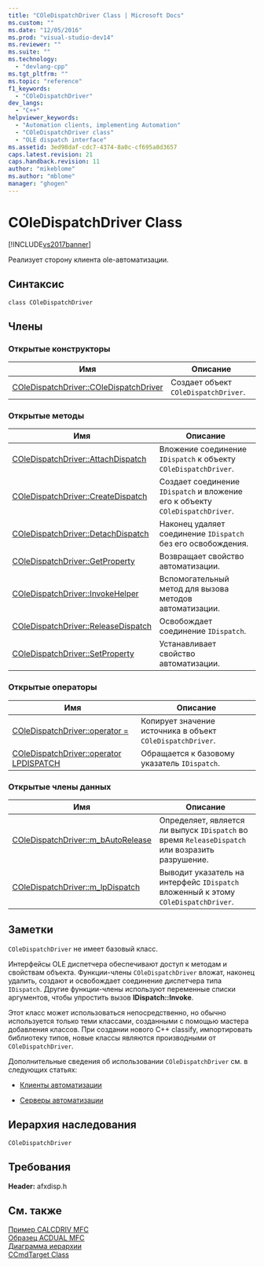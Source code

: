 ```yaml
---
title: "COleDispatchDriver Class | Microsoft Docs"
ms.custom: ""
ms.date: "12/05/2016"
ms.prod: "visual-studio-dev14"
ms.reviewer: ""
ms.suite: ""
ms.technology: 
  - "devlang-cpp"
ms.tgt_pltfrm: ""
ms.topic: "reference"
f1_keywords: 
  - "COleDispatchDriver"
dev_langs: 
  - "C++"
helpviewer_keywords: 
  - "Automation clients, implementing Automation"
  - "COleDispatchDriver class"
  - "OLE dispatch interface"
ms.assetid: 3ed98daf-cdc7-4374-8a0c-cf695a8d3657
caps.latest.revision: 21
caps.handback.revision: 11
author: "mikeblome"
ms.author: "mblome"
manager: "ghogen"
---
```

# COleDispatchDriver Class
[!INCLUDE[vs2017banner](../../assembler/inline/includes/vs2017banner.md)]

Реализует сторону клиента ole\-автоматизации.  
  
## Синтаксис  
  
```  
class COleDispatchDriver  
```  
  
## Члены  
  
### Открытые конструкторы  
  
|Имя|Описание|  
|---------|--------------|  
|[COleDispatchDriver::COleDispatchDriver](../Topic/COleDispatchDriver::COleDispatchDriver.md)|Создает объект `COleDispatchDriver`.|  
  
### Открытые методы  
  
|Имя|Описание|  
|---------|--------------|  
|[COleDispatchDriver::AttachDispatch](../Topic/COleDispatchDriver::AttachDispatch.md)|Вложение соединение `IDispatch` к объекту `COleDispatchDriver`.|  
|[COleDispatchDriver::CreateDispatch](../Topic/COleDispatchDriver::CreateDispatch.md)|Создает соединение `IDispatch` и вложение его к объекту `COleDispatchDriver`.|  
|[COleDispatchDriver::DetachDispatch](../Topic/COleDispatchDriver::DetachDispatch.md)|Наконец удаляет соединение `IDispatch` без его освобождения.|  
|[COleDispatchDriver::GetProperty](../Topic/COleDispatchDriver::GetProperty.md)|Возвращает свойство автоматизации.|  
|[COleDispatchDriver::InvokeHelper](../Topic/COleDispatchDriver::InvokeHelper.md)|Вспомогательный метод для вызова методов автоматизации.|  
|[COleDispatchDriver::ReleaseDispatch](../Topic/COleDispatchDriver::ReleaseDispatch.md)|Освобождает соединение `IDispatch`.|  
|[COleDispatchDriver::SetProperty](../Topic/COleDispatchDriver::SetProperty.md)|Устанавливает свойство автоматизации.|  
  
### Открытые операторы  
  
|Имя|Описание|  
|---------|--------------|  
|[COleDispatchDriver::operator \=](../Topic/COleDispatchDriver::operator%20=.md)|Копирует значение источника в объект `COleDispatchDriver`.|  
|[COleDispatchDriver::operator LPDISPATCH](../Topic/COleDispatchDriver::operator%20LPDISPATCH.md)|Обращается к базовому указатель `IDispatch`.|  
  
### Открытые члены данных  
  
|Имя|Описание|  
|---------|--------------|  
|[COleDispatchDriver::m\_bAutoRelease](../Topic/COleDispatchDriver::m_bAutoRelease.md)|Определяет, является ли выпуск `IDispatch` во время `ReleaseDispatch` или возразить разрушение.|  
|[COleDispatchDriver::m\_lpDispatch](../Topic/COleDispatchDriver::m_lpDispatch.md)|Выводит указатель на интерфейс `IDispatch` вложенный к этому `COleDispatchDriver`.|  
  
## Заметки  
 `COleDispatchDriver` не имеет базовый класс.  
  
 Интерфейсы OLE диспетчера обеспечивают доступ к методам и свойствам объекта.  Функции\-члены `COleDispatchDriver` вложат, наконец удалить, создают и освобождает соединение диспетчера типа `IDispatch`.  Другие функции\-члены используют переменные списки аргументов, чтобы упростить вызов **IDispatch::Invoke**.  
  
 Этот класс может использоваться непосредственно, но обычно используется только теми классами, созданными с помощью мастера добавления классов.  При создании нового C\+\+ classify, импортировать библиотеку типов, новые классы являются производными от `COleDispatchDriver`.  
  
 Дополнительные сведения об использовании `COleDispatchDriver` см. в следующих статьях:  
  
-   [Клиенты автоматизации](../../mfc/automation-clients.md)  
  
-   [Серверы автоматизации](../../mfc/automation-servers.md)  
  
## Иерархия наследования  
 `COleDispatchDriver`  
  
## Требования  
 **Header:**  afxdisp.h  
  
## См. также  
 [Пример CALCDRIV MFC](../../top/visual-cpp-samples.md)   
 [Образец ACDUAL MFC](../../top/visual-cpp-samples.md)   
 [Диаграмма иерархии](../../mfc/hierarchy-chart.md)   
 [CCmdTarget Class](../Topic/CCmdTarget%20Class.md)